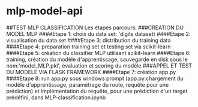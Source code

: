 # mlp-model-api
##TEST MLP CLASSIFICATION
Les étapes parcours:
###CREATION DU MODEL MLP
####Etape 1: choix du data set: 'digits dataset)
####Etape 2: visualisation du data set
####Etape 3: distribution du training data
####Etape 4: preparation training set et testing set via scikit-learn
####Etape 5: création du classifier MLP utilisant scikit-learn
####Etape 6: training, création du modèle d'apprentissage, sauvegarde en disk sous le nom:'model_MLP.pkl', évaluation et scoring du modèle
###APPEL ET TEST DU MODELE VIA FLASK FRAMEWORK
####Etape 7: création app.py
####Etape 8: run app.py sous windows prompt (app.py:chargement du modèle d'apprentissage, paramètrage du route, requête pour une prédiction)  et implémentation du requête, pour une prédiction d'un target prédéfini, dans MLP-classification.ipynb

